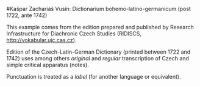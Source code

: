 #Kašpar Zachariáš Vusín: Dictionarium bohemo-latino-germanicum (post 1722, ante 1742)

This example comes from the edition prepared and published by Research Infrastructure for Diachronic Czech Studies (RIDISCS, http://vokabular.ujc.cas.cz).

Edition of the Czech-Latin-German Dictionary (printed between 1722 and 1742) uses among others *original* and *regular* transcription of Czech and simple critical apparatus (notes).

Punctuation is treated as a *label* (for another language or equivalent).